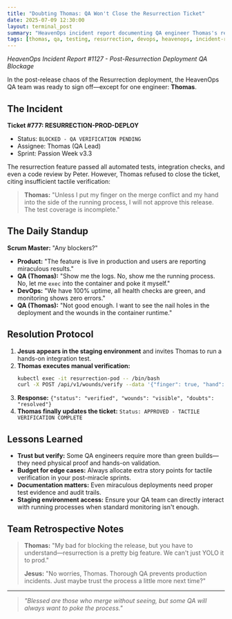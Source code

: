 ```yaml
---
title: "Doubting Thomas: QA Won't Close the Resurrection Ticket"
date: 2025-07-09 12:30:00
layout: terminal_post
summary: "HeavenOps incident report documenting QA engineer Thomas's refusal to approve resurrection deployment without tactile verification protocols."
tags: [thomas, qa, testing, resurrection, devops, heavenops, incident-report, verification]
---
```


*HeavenOps Incident Report #1127 - Post-Resurrection Deployment QA Blockage*

In the post-release chaos of the Resurrection deployment, the HeavenOps QA team was ready to sign off—except for one engineer: **Thomas**.

## The Incident

**Ticket #777: RESURRECTION-PROD-DEPLOY**
- Status: `BLOCKED - QA VERIFICATION PENDING`
- Assignee: Thomas (QA Lead)
- Sprint: Passion Week v3.3

The resurrection feature passed all automated tests, integration checks, and even a code review by Peter. However, Thomas refused to close the ticket, citing insufficient tactile verification:

> **Thomas:** "Unless I put my finger on the merge conflict and my hand into the side of the running process, I will not approve this release. The test coverage is incomplete."

## The Daily Standup

**Scrum Master:** "Any blockers?"

- **Product:** "The feature is live in production and users are reporting miraculous results."
- **QA (Thomas):** "Show me the logs. No, show me the running process. No, let me `exec` into the container and poke it myself."
- **DevOps:** "We have 100% uptime, all health checks are green, and monitoring shows zero errors."
- **QA (Thomas):** "Not good enough. I want to see the nail holes in the deployment and the wounds in the container runtime."

## Resolution Protocol

1. **Jesus appears in the staging environment** and invites Thomas to run a hands-on integration test.
2. **Thomas executes manual verification:**
   ```bash
   kubectl exec -it resurrection-pod -- /bin/bash
   curl -X POST /api/v1/wounds/verify --data '{"finger": true, "hand": true}'
   ```
3. **Response:** `{"status": "verified", "wounds": "visible", "doubts": "resolved"}`
4. **Thomas finally updates the ticket:** `Status: APPROVED - TACTILE VERIFICATION COMPLETE`

## Lessons Learned

- **Trust but verify:** Some QA engineers require more than green builds—they need physical proof and hands-on validation.
- **Budget for edge cases:** Always allocate extra story points for tactile verification in your post-miracle sprints.
- **Documentation matters:** Even miraculous deployments need proper test evidence and audit trails.
- **Staging environment access:** Ensure your QA team can directly interact with running processes when standard monitoring isn't enough.

## Team Retrospective Notes

> **Thomas:** "My bad for blocking the release, but you have to understand—resurrection is a pretty big feature. We can't just YOLO it to prod."
> 
> **Jesus:** "No worries, Thomas. Thorough QA prevents production incidents. Just maybe trust the process a little more next time?"

---

> _"Blessed are those who merge without seeing, but some QA will always want to poke the process."_
